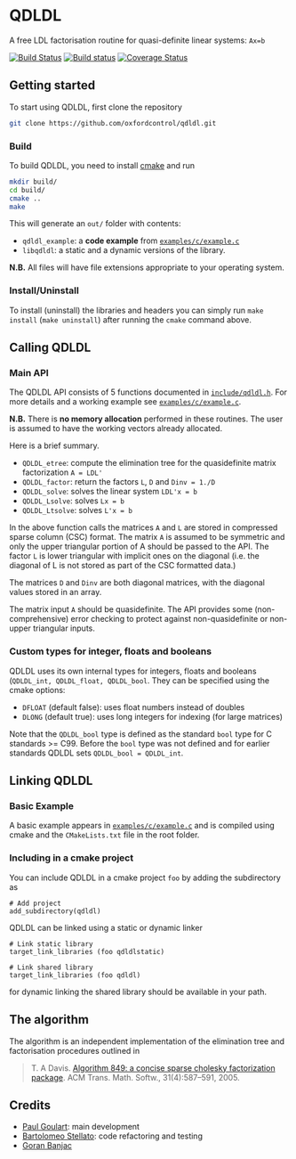 # QDLDL
A free LDL factorisation routine for quasi-definite linear systems: `Ax=b`

[![Build Status](https://travis-ci.org/oxfordcontrol/qdldl.svg?branch=master)](https://travis-ci.org/oxfordcontrol/qdldl)
[![Build status](https://ci.appveyor.com/api/projects/status/ns4br7v6y3i5stai/branch/master?svg=true)](https://ci.appveyor.com/project/bstellato/qdldl-8q1mv/branch/master)
[![Coverage Status](https://coveralls.io/repos/github/oxfordcontrol/qdldl/badge.svg)](https://coveralls.io/github/oxfordcontrol/qdldl)


## Getting started
To start using QDLDL, first clone the repository

```bash
git clone https://github.com/oxfordcontrol/qdldl.git
```

### Build

To build QDLDL, you need to install [cmake](https://cmake.org/) and run

```bash
mkdir build/
cd build/
cmake ..
make
```

This will generate an `out/` folder with contents:

- `qdldl_example`: a **code example** from [`examples/c/example.c`](./examples/c/example.c)
- `libqdldl`: a static and a dynamic versions of the library.

**N.B.** All files will have file extensions appropriate to your operating system.


### Install/Uninstall

To install (uninstall) the libraries and headers you can simply run `make install` (`make uninstall`) after running the `cmake` command above.


## Calling QDLDL

### Main API

The QDLDL API consists of 5 functions documented in [`include/qdldl.h`](./include/qdldl.h).
For more details and a working example see [`examples/c/example.c`](./examples/c/example.c).

**N.B.** There is **no memory allocation** performed in these routines. The user is assumed to have the working vectors already allocated.

Here is a brief summary.

* `QDLDL_etree`: compute the elimination tree for the quasidefinite matrix factorization `A = LDL'`
* `QDLDL_factor`: return the factors `L`, `D` and `Dinv = 1./D`
* `QDLDL_solve`: solves the linear system `LDL'x = b`
* `QDLDL_Lsolve`: solves `Lx = b`
* `QDLDL_Ltsolve`: solves `L'x = b`

In the above function calls the matrices `A` and `L` are stored in compressed sparse column (CSC) format.   The matrix `A` is assumed to be symmetric and only the upper triangular portion of A should be passed to the API.   The factor `L` is lower triangular with implicit ones on the diagonal (i.e. the diagonal of L is not stored as part of the CSC formatted data.)

The matrices `D` and `Dinv` are both diagonal matrices, with the diagonal values stored in an array.

The matrix input `A` should be quasidefinite.   The API provides some (non-comprehensive) error checking to protect against non-quasidefinite or non-upper triangular inputs.

### Custom types for integer, floats and booleans
QDLDL uses its own internal types for integers, floats and booleans (`QDLDL_int, QDLDL_float, QDLDL_bool`. They can be specified using the cmake options:

- `DFLOAT` (default false): uses float numbers instead of doubles
- `DLONG` (default true): uses long integers for indexing (for large matrices)

Note that the `QDLDL_bool` type is defined as the standard `bool` type for C standards >= C99. Before the `bool` type was not defined and for earlier standards QDLDL sets `QDLDL_bool = QDLDL_int`.


## Linking QDLDL

### Basic Example
A basic example appears in [`examples/c/example.c`](./examples/c/example.c) and is compiled using cmake and the `CMakeLists.txt` file in the root folder.


### Including in a cmake project

You can include QDLDL in a cmake project `foo` by adding the subdirectory as
```
# Add project
add_subdirectory(qdldl)
```

QDLDL can be linked using a static or dynamic linker
```
# Link static library
target_link_libraries (foo qdldlstatic)

# Link shared library
target_link_libraries (foo qdldl)
```
for dynamic linking the shared library should be available in your path.


## The algorithm

The algorithm is an independent implementation of the elimination tree and factorisation procedures outlined in

> T. A Davis. [Algorithm 849: a concise sparse cholesky factorization package](https://dl.acm.org/citation.cfm?id=1114277). ACM Trans. Math. Softw., 31(4):587–591, 2005.


## Credits

- [Paul Goulart](http://users.ox.ac.uk/~engs1373/): main development
- [Bartolomeo Stellato](https://stellato.io/): code refactoring and testing
- [Goran Banjac](http://control.ee.ethz.ch/~gbanjac/)
